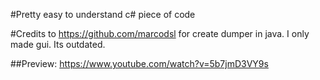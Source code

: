 #Pretty easy to understand c# piece of code

#Credits to https://github.com/marcodsl for create dumper in java.
I only made gui.
Its outdated.

##Preview: https://www.youtube.com/watch?v=5b7jmD3VY9s

